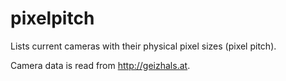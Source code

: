pixelpitch
==========

Lists current cameras with their physical pixel sizes (pixel pitch).

Camera data is read from http://geizhals.at.
